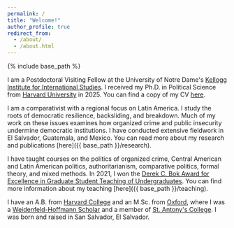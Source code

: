 ```yaml
---
permalink: /
title: "Welcome!"
author_profile: true
redirect_from: 
  - /about/
  - /about.html
---
```


{% include base_path %}

I am a Postdoctoral Visiting Fellow at the University of Notre Dame's <a href="https://kellogg.nd.edu/" target="_blank">Kellogg Institute for International Studies</a>. I received my Ph.D. in Political Science from <a href="https://www.gov.harvard.edu/" target="_blank">Harvard University</a> in 2025. You can find a copy of my CV <a href="{{ base_path }}/files/mms_cv.pdf" target="_blank">here</a>.

I am a comparativist with a regional focus on Latin America. I study the roots of democratic resilience, backsliding, and breakdown. Much of my work on these issues examines how organized crime and public insecurity undermine democratic institutions. I have conducted extensive fieldwork in El Salvador, Guatemala, and Mexico. You can read more about my research and publications [here]({{ base_path }}/research). 

I have taught courses on the politics of organized crime, Central American and Latin American politics, authoritarianism, comparative politics, formal theory, and mixed methods. In 2021, I won the <a href="https://gsas.harvard.edu/news/manuel-melendez-sanchez-2021-derek-c-bok-award-citation." target="_blank">Derek C. Bok Award for Excellence in Graduate Student Teaching of Undergraduates</a>. You can find more information about my teaching [here]({{ base_path }}/teaching). 

I have an A.B. from <a href="https://college.harvard.edu/" target="_blank">Harvard College</a> and an M.Sc. from <a href="https://www.politics.ox.ac.uk/" target="_blank">Oxford</a>, where I was a <a href="http://whtrust.org/" target="_blank">Weidenfeld-Hoffmann Scholar</a> and a member of <a href="https://www.sant.ox.ac.uk/" target="_blank">St. Antony's College</a>. I was born and raised in San Salvador, El Salvador. 
